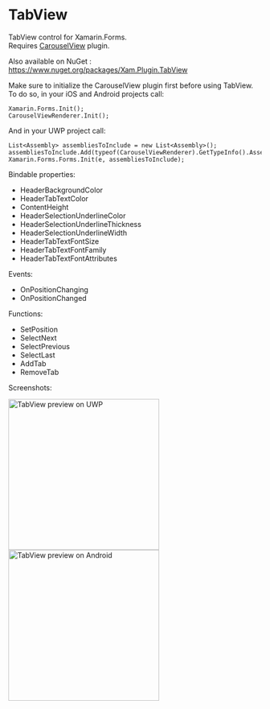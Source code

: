 # TabView
TabView control for Xamarin.Forms.<br />
Requires <a href="https://github.com/alexrainman/CarouselView/">CarouselView</a> plugin.

Also available on NuGet : <a href="https://www.nuget.org/packages/Xam.Plugin.TabView">https://www.nuget.org/packages/Xam.Plugin.TabView</a>

Make sure to initialize the CarouselView plugin first before using TabView.
To do so, in your iOS and Android projects call:

```
Xamarin.Forms.Init();
CarouselViewRenderer.Init();
```

And in your UWP project call:

```
List<Assembly> assembliesToInclude = new List<Assembly>();
assembliesToInclude.Add(typeof(CarouselViewRenderer).GetTypeInfo().Assembly);
Xamarin.Forms.Forms.Init(e, assembliesToInclude);
```

Bindable properties:
- HeaderBackgroundColor
- HeaderTabTextColor
- ContentHeight
- HeaderSelectionUnderlineColor
- HeaderSelectionUnderlineThickness
- HeaderSelectionUnderlineWidth
- HeaderTabTextFontSize
- HeaderTabTextFontFamily
- HeaderTabTextFontAttributes


Events:
- OnPositionChanging
- OnPositionChanged


Functions: 
- SetPosition
- SelectNext
- SelectPrevious
- SelectLast
- AddTab
- RemoveTab


Screenshots:

<img src="https://media.giphy.com/media/l4pSYIQqxenNghNcY/giphy.gif" align="middle" width="300" alt="TabView preview on UWP"/>
<img src="https://media.giphy.com/media/3ohs4wHWKIzKlX9R9S/giphy.gif" align="middle" width="300" alt="TabView preview on Android"/>

